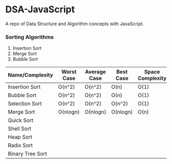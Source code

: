 # DSA-JavaScript

A repo of Data Structure and Algorithm concepts with JavaScript.

### Sorting Algorithms

1. Insertion Sort
2. Merge Sort
3. Bubble Sort

| Name/Complexity  | Worst Case | Average Case | Best Case | Space Complexity |
| ---------------- | ---------- | ------------ | --------- | ---------------- |
| Insertion Sort   | O(n^2)     | O(n^2)       | O(n)      | O(1)             |
| Bubble Sort      | O(n^2)     | O(n^2)       | O(n)      | O(1)             |
| Selection Sort   | O(n^2)     | O(n^2)       | O(n^2)    | O(1)             |
| Merge Sort       | O(nlogn)   | O(nlogn)     | O(nlogn)  | O(n)             |
| Quick Sort       |            |              |           |                  |
| Shell Sort       |            |              |           |                  |
| Heap Sort        |            |              |           |                  |
| Radix Sort       |            |              |           |                  |
| Binary Tree Sort |            |              |           |                  |

